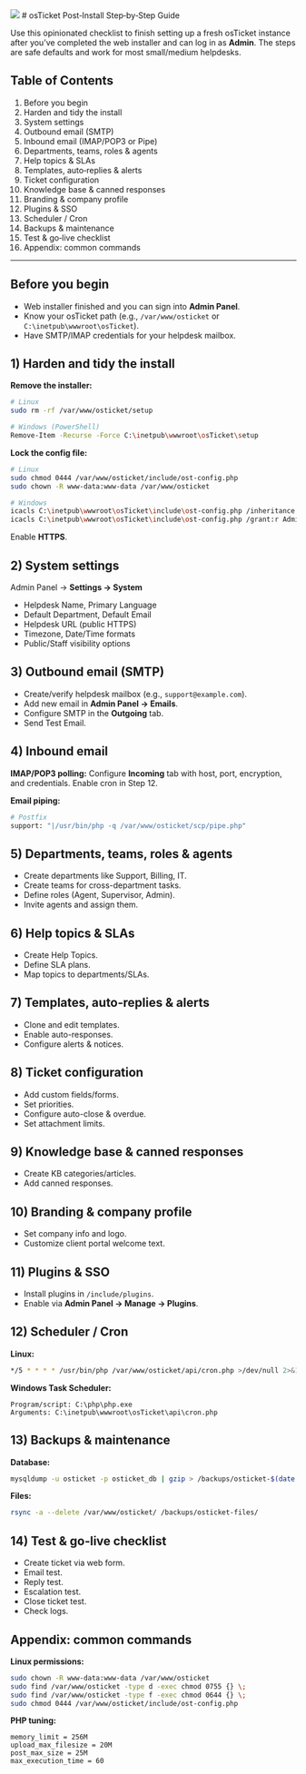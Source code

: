 <img src="[https://example.com/logo.png">
# osTicket Post‑Install Step‑by‑Step Guide

Use this opinionated checklist to finish setting up a fresh osTicket instance after you’ve completed the web installer and can log in as **Admin**. The steps are safe defaults and work for most small/medium helpdesks.

## Table of Contents
1. Before you begin
2. Harden and tidy the install
3. System settings
4. Outbound email (SMTP)
5. Inbound email (IMAP/POP3 or Pipe)
6. Departments, teams, roles & agents
7. Help topics & SLAs
8. Templates, auto‑replies & alerts
9. Ticket configuration
10. Knowledge base & canned responses
11. Branding & company profile
12. Plugins & SSO
13. Scheduler / Cron
14. Backups & maintenance
15. Test & go‑live checklist
16. Appendix: common commands

---

## Before you begin
- Web installer finished and you can sign into **Admin Panel**.
- Know your osTicket path (e.g., `/var/www/osticket` or `C:\inetpub\wwwroot\osTicket`).
- Have SMTP/IMAP credentials for your helpdesk mailbox.

## 1) Harden and tidy the install
**Remove the installer:**
```bash
# Linux
sudo rm -rf /var/www/osticket/setup

# Windows (PowerShell)
Remove-Item -Recurse -Force C:\inetpub\wwwroot\osTicket\setup
```
**Lock the config file:**
```bash
# Linux
sudo chmod 0444 /var/www/osticket/include/ost-config.php
sudo chown -R www-data:www-data /var/www/osticket

# Windows
icacls C:\inetpub\wwwroot\osTicket\include\ost-config.php /inheritance:r
icacls C:\inetpub\wwwroot\osTicket\include\ost-config.php /grant:r Administrators:R, IIS_IUSRS:R
```
Enable **HTTPS**.

## 2) System settings
Admin Panel → **Settings → System**
- Helpdesk Name, Primary Language
- Default Department, Default Email
- Helpdesk URL (public HTTPS)
- Timezone, Date/Time formats
- Public/Staff visibility options

## 3) Outbound email (SMTP)
- Create/verify helpdesk mailbox (e.g., `support@example.com`).
- Add new email in **Admin Panel → Emails**.
- Configure SMTP in the **Outgoing** tab.
- Send Test Email.

## 4) Inbound email
**IMAP/POP3 polling:** Configure **Incoming** tab with host, port, encryption, and credentials. Enable cron in Step 12.

**Email piping:**
```bash
# Postfix
support: "|/usr/bin/php -q /var/www/osticket/scp/pipe.php"
```

## 5) Departments, teams, roles & agents
- Create departments like Support, Billing, IT.
- Create teams for cross-department tasks.
- Define roles (Agent, Supervisor, Admin).
- Invite agents and assign them.

## 6) Help topics & SLAs
- Create Help Topics.
- Define SLA plans.
- Map topics to departments/SLAs.

## 7) Templates, auto‑replies & alerts
- Clone and edit templates.
- Enable auto-responses.
- Configure alerts & notices.

## 8) Ticket configuration
- Add custom fields/forms.
- Set priorities.
- Configure auto-close & overdue.
- Set attachment limits.

## 9) Knowledge base & canned responses
- Create KB categories/articles.
- Add canned responses.

## 10) Branding & company profile
- Set company info and logo.
- Customize client portal welcome text.

## 11) Plugins & SSO
- Install plugins in `/include/plugins`.
- Enable via **Admin Panel → Manage → Plugins**.

## 12) Scheduler / Cron
**Linux:**
```bash
*/5 * * * * /usr/bin/php /var/www/osticket/api/cron.php >/dev/null 2>&1
```
**Windows Task Scheduler:**
```
Program/script: C:\php\php.exe
Arguments: C:\inetpub\wwwroot\osTicket\api\cron.php
```

## 13) Backups & maintenance
**Database:**
```bash
mysqldump -u osticket -p osticket_db | gzip > /backups/osticket-$(date +%F).sql.gz
```
**Files:**
```bash
rsync -a --delete /var/www/osticket/ /backups/osticket-files/
```

## 14) Test & go‑live checklist
- Create ticket via web form.
- Email test.
- Reply test.
- Escalation test.
- Close ticket test.
- Check logs.

## Appendix: common commands
**Linux permissions:**
```bash
sudo chown -R www-data:www-data /var/www/osticket
sudo find /var/www/osticket -type d -exec chmod 0755 {} \;
sudo find /var/www/osticket -type f -exec chmod 0644 {} \;
sudo chmod 0444 /var/www/osticket/include/ost-config.php
```
**PHP tuning:**
```
memory_limit = 256M
upload_max_filesize = 20M
post_max_size = 25M
max_execution_time = 60
```
